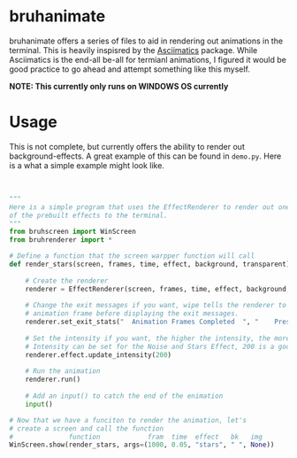 # bruhanimate
bruhanimate offers a series of files to aid in rendering out animations in the terminal. This is heavily inspisred by the <a href="https://github.com/peterbrittain/asciimatics">Asciimatics</a> package. While Asciimatics is the end-all be-all for termianl animations, I figured it would be good practice to go ahead and attempt something like this myself.

**NOTE: This currently only runs on WINDOWS OS currently**

# Usage
This is not complete, but currently offers the ability to render out background-effects. A great example of this can be found in `demo.py`. Here is a what a simple example might look like. <br/><br/>
```py

"""
Here is a simple program that uses the EffectRenderer to render out one
of the prebuilt effects to the terminal.
"""
from bruhscreen import WinScreen
from bruhrenderer import *

# Define a function that the screen warpper function will call
def render_stars(screen, frames, time, effect, background, transparent):
    
    # Create the renderer
    renderer = EffectRenderer(screen, frames, time, effect, background, transparent)
    
    # Change the exit messages if you want, wipe tells the renderer to wipe the final
    # animation frame before displaying the exit messages.
    renderer.set_exit_stats("  Animation Frames Completed  ", "    Press [Enter] to leave    ", wipe=True)
    
    # Set the intensity if you want, the higher the intensity, the more stars.
    # Intensity can be set for the Noise and Stars Effect, 200 is a good spot.
    renderer.effect.update_intensity(200)
    
    # Run the animation
    renderer.run()
    
    # Add an input() to catch the end of the enimation
    input()

# Now that we have a funciton to render the animation, let's
# create a screen and call the function
#              function            fram  time  effect   bk   img
WinScreen.show(render_stars, args=(1000, 0.05, "stars", " ", None))

```
